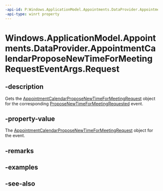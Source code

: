 ----api-id: P:Windows.ApplicationModel.Appointments.DataProvider.AppointmentCalendarProposeNewTimeForMeetingRequestEventArgs.Request
-api-type: winrt property
---<!-- Property syntaxpublic Windows.ApplicationModel.Appointments.DataProvider.AppointmentCalendarProposeNewTimeForMeetingRequest Request { get; }--># Windows.ApplicationModel.Appointments.DataProvider.AppointmentCalendarProposeNewTimeForMeetingRequestEventArgs.Request## -descriptionGets the [AppointmentCalendarProposeNewTimeForMeetingRequest](appointmentcalendarproposenewtimeformeetingrequest.md) object for the corresponding [ProposeNewTimeForMeetingRequested](appointmentdataproviderconnection_proposenewtimeformeetingrequested.md) event.## -property-valueThe [AppointmentCalendarProposeNewTimeForMeetingRequest](appointmentcalendarproposenewtimeformeetingrequest.md) object for the event.## -remarks## -examples## -see-also